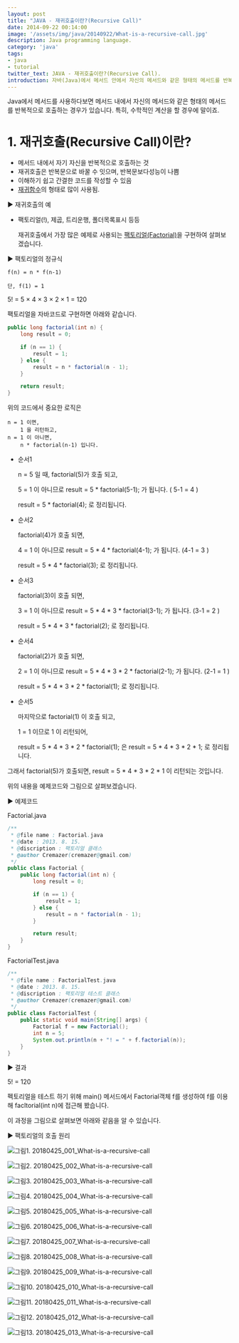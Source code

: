 ```yaml
---
layout: post
title: "JAVA - 재귀호출이란?(Recursive Call)"
date: 2014-09-22 00:14:00
image: '/assets/img/java/20140922/What-is-a-recursive-call.jpg'
description: Java programming language.
category: 'java'
tags:
- java
- tutorial
twitter_text: JAVA - 재귀호출이란?(Recursive Call).
introduction: 자바(Java)에서 메서드 안에서 자신의 메서드와 같은 형태의 메서드를 반복적으로 호출하는 경우에 사용하는 재귀호출 방법을 배우게 됩니다.
---
```



Java에서 메서드를 사용하다보면 메서드 내에서 자신의 메서드와 같은 형태의 메서드를 반복적으로 호출하는 경우가 있습니다. 특히, 수학적인 계산을 할 경우에 말이죠.

# 1. 재귀호출(Recursive Call)이란?

- 메서드 내에서 자기 자신을 반복적으로 호출하는 것 
- 재귀호출은 반복문으로 바꿀 수 잇으며, 반복문보다성능이 나쁨 
- 이해하기 쉽고 간결한 코드를 작성할 수 있음
- [재귀함수](https://ko.wikipedia.org/wiki/%EC%9E%AC%EA%B7%80%ED%95%A8%EC%88%98)의 형태로 많이 사용됨.


▶ 재귀호출의 예

- 팩토리얼(!), 제곱, 트리운행, 폴더목록표시 등등

  재귀호출에서 가장 많은 예제로 사용되는 [팩토리얼(Factorial)](https://ko.wikipedia.org/wiki/%EA%B3%84%EC%8A%B9)을 구현하여 살펴보겠습니다.


▶ 팩토리얼의 정규식

```
f(n) = n * f(n-1)

단, f(1) = 1
```

5! = 5 × 4 × 3 × 2 × 1 = 120

팩토리얼을 자바코드로 구현하면 아래와 같습니다.

```java
public long factorial(int n) {
	long result = 0;

	if (n == 1) {
		result = 1;
	} else {
		result = n * factorial(n - 1);
	}

	return result;
}
```

위의 코드에서 중요한 로직은
```
n = 1 이면,
	1 을 리턴하고,
n = 1 이 아니면,
	n * factorial(n-1) 입니다.
```

- 순서1

	n = 5 일 때, factorial(5)가 호출 되고,

	5 = 1 이 아니므로 result = 5 * factorial(5-1); 가 됩니다. ( 5-1 = 4 )

	result = 5 * factorial(4); 로 정리됩니다.


- 순서2

	factorial(4)가 호출 되면,

	4 = 1 이 아니므로 result = 5 * 4 * factorial(4-1); 가 됩니다. (4-1 = 3 )

	result = 5 * 4 * factorial(3); 로 정리됩니다.

- 순서3

	factorial(3)이 호출 되면,

	3 = 1 이 아니므로 result = 5 * 4 * 3 * factorial(3-1); 가 됩니다. (3-1 = 2 )

	result = 5 * 4 * 3 * factorial(2); 로 정리됩니다.

- 순서4

	factorial(2)가 호출 되면,

	2 = 1 이 아니므로 result = 5 * 4 * 3 * 2 * factorial(2-1); 가 됩니다. (2-1 = 1 )

	result = 5 * 4 * 3 * 2 * factorial(1); 로 정리됩니다.

- 순서5

	마지막으로 factorial(1) 이 호출 되고,

	1 = 1 이므로 1 이 리턴되어,

	result = 5 * 4 * 3 * 2 * factorial(1); 은 result = 5 * 4 * 3 * 2 * 1; 로 정리됩니다.


그래서 factorial(5)가 호출되면, result = 5 * 4 * 3 * 2 * 1 이 리턴되는 것입니다.

위의 내용을 예제코드와 그림으로 살펴보겠습니다.

▶ 예제코드

Factorial.java
```java
/**
 * @file name : Factorial.java
 * @date : 2013. 8. 15.
 * @discription : 팩토리얼 클래스
 * @author Cremazer(cremazer@gmail.com)
 */
public class Factorial {
	public long factorial(int n) {
		long result = 0;

		if (n == 1) {
			result = 1;
		} else {
			result = n * factorial(n - 1);
		}

		return result;
    }
}
```

FactorialTest.java
```java
/**
 * @file name : FactorialTest.java
 * @date : 2013. 8. 15.
 * @discription : 팩토리얼 테스트 클래스
 * @author Cremazer(cremazer@gmail.com)
 */
public class FactorialTest {
	public static void main(String[] args) {
		Factorial f = new Factorial();
		int n = 5;
		System.out.println(n + "! = " + f.factorial(n));
    }
}
```

▶ 결과

5! = 120


펙토리얼을 테스트 하기 위해 main() 메서드에서 Factorial객체 f를 생성하여 f를 이용해 facltorial(int n)에 접근해 봤습니다.

이 과정을 그림으로 살펴보면 아래와 같음을 알 수 있습니다.


▶ 팩토리얼의 호출 원리

![그림1. 20180425_001_What-is-a-recursive-call](/assets/img/java/20140922/20180425_001_What-is-a-recursive-call.jpg)

![그림2. 20180425_002_What-is-a-recursive-call](/assets/img/java/20140922/20180425_002_What-is-a-recursive-call.jpg)

![그림3. 20180425_003_What-is-a-recursive-call](/assets/img/java/20140922/20180425_003_What-is-a-recursive-call.jpg)

![그림4. 20180425_004_What-is-a-recursive-call](/assets/img/java/20140922/20180425_004_What-is-a-recursive-call.jpg)

![그림5. 20180425_005_What-is-a-recursive-call](/assets/img/java/20140922/20180425_005_What-is-a-recursive-call.jpg)

![그림6. 20180425_006_What-is-a-recursive-call](/assets/img/java/20140922/20180425_006_What-is-a-recursive-call.jpg)

![그림7. 20180425_007_What-is-a-recursive-call](/assets/img/java/20140922/20180425_007_What-is-a-recursive-call.jpg)

![그림8. 20180425_008_What-is-a-recursive-call](/assets/img/java/20140922/20180425_008_What-is-a-recursive-call.jpg)

![그림9. 20180425_009_What-is-a-recursive-call](/assets/img/java/20140922/20180425_009_What-is-a-recursive-call.jpg)

![그림10. 20180425_010_What-is-a-recursive-call](/assets/img/java/20140922/20180425_010_What-is-a-recursive-call.jpg)

![그림11. 20180425_011_What-is-a-recursive-call](/assets/img/java/20140922/20180425_011_What-is-a-recursive-call.jpg)

![그림12. 20180425_012_What-is-a-recursive-call](/assets/img/java/20140922/20180425_012_What-is-a-recursive-call.jpg)

![그림13. 20180425_013_What-is-a-recursive-call](/assets/img/java/20140922/20180425_013_What-is-a-recursive-call.jpg)

